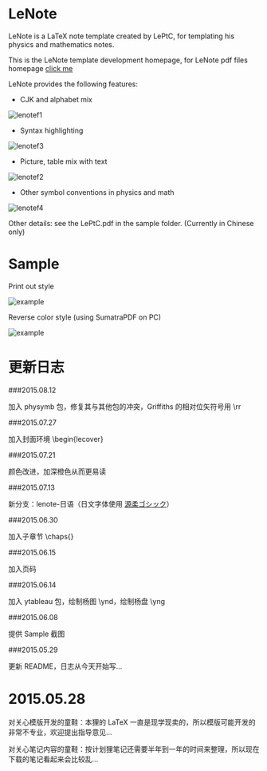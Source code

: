 LeNote
======

LeNote is a LaTeX note template created by LePtC, for templating his physics and mathematics notes.

This is the LeNote template development homepage,
for LeNote pdf files homepage
[click me](http://leptc.github.io/lenote/)


LeNote provides the following features:

- CJK and alphabet mix

![lenotef1](http://leptc.github.io/lenote/lenotef1.jpg)

- Syntax highlighting

![lenotef3](http://leptc.github.io/lenote/lenotef3.jpg)

- Picture, table mix with text

![lenotef2](http://leptc.github.io/lenote/lenotef2.jpg)

- Other symbol conventions in physics and math

![lenotef4](http://leptc.github.io/lenote/lenotef4.jpg)

Other details: see the LePtC.pdf in the sample folder.
(Currently in Chinese only)






Sample
======

Print out style

![example](https://github.com/LePtC/lenote/blob/master/LePtC_2.png)

Reverse color style (using SumatraPDF on PC)

![example](https://github.com/LePtC/lenote/blob/master/LePtC_2r.png)




更新日志
======

###2015.08.12

加入 physymb 包，修复其与其他包的冲突，Griffiths 的相对位矢符号用 \rr

###2015.07.27

加入封面环境 \begin{lecover}

###2015.07.21

颜色改进，加深橙色从而更易读

###2015.07.13

新分支：lenote-日语（日文字体使用 [源柔ゴシック](http://jikasei.me/font/genjyuu/)）

###2015.06.30

加入子章节 \chaps{}

###2015.06.15

加入页码

###2015.06.14

加入 ytableau 包，绘制杨图 \ynd，绘制杨盘 \yng

###2015.06.08

提供 Sample 截图

###2015.05.29

更新 README，日志从今天开始写…




2015.05.28
======

对关心模版开发的童鞋：本狸的 LaTeX 一直是现学现卖的，所以模版可能开发的非常不专业，欢迎提出指导意见…

对关心笔记内容的童鞋：按计划狸笔记还需要半年到一年的时间来整理，所以现在下载的笔记看起来会比较乱…


